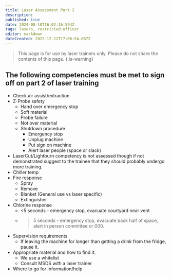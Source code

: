 ```yaml
---
title: Laser Assessment Part 2
description: 
published: true
date: 2024-08-10T16:02:16.594Z
tags: lasers, restricted-officer
editor: markdown
dateCreated: 2022-12-12T17:06:54.067Z
---
```


> This page is for use by laser trainers only.
> Please do not share the contents of this page.
{.is-warning}

## The following competencies must be met to sign off on part 2 of laser training

* Check air assist/extraction
* Z-Probe safety
  * Hand over emergency stop
  * Soft material
  * Probe failure
  * Not over material
  * Shutdown procedure
    * Emergency stop
    * Unplug machine
    * Put sign on machine
    * Alert laser people (space or slack)
* LaserCut/Lightburn competency is not assessed though if not demonstrated suggest to the trainee that they should probably undergo more training.
* Chiller temp
* Fire response
  * Spray
  * Remove
  * Blanket (General use vs laser specific)
  * Extinguisher
* Chlorine response
  * <5 seconds - emergency stop, evacuate courtyard near vent
  * >5 seconds - emergency stop, evacuate back half of space, alert in person committee or 000.
* Supervision requirements
  * If leaving the machine for longer than getting a drink from the fridge, pause it.
* Appropriate material and how to find it.
  * We use a whitelist
  * Consult MSDS _with_ a laser trainer
* Where to go for information/help
